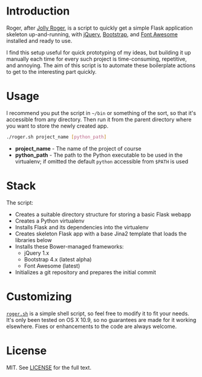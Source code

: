 # Introduction

Roger, after [Jolly Roger](https://en.wikipedia.org/wiki/Jolly\_Roger), is a script to quickly get a simple Flask application skeleton up-and-running, with [jQuery](https://jquery.com/), [Bootstrap](https://getbootstrap.com/), and [Font Awesome](http://fontawesome.io/) installed and ready to use.

I find this setup useful for quick prototyping of my ideas, but building it up manually each time for every such project is time-consuming, repetitive, and annoying. The aim of this script is to automate these boilerplate actions to get to the interesting part quickly.

# Usage

I recommend you put the script in `~/bin` or something of the sort, so that it's accessible from any directory. Then run it from the parent directory where you want to store the newly created app.

```bash
./roger.sh project_name [python_path]
```

- **project_name** - The name of the project of course
- **python_path** - The path to the Python executable to be used in the virtualenv; if omitted the default `python` accessible from `$PATH` is used

# Stack

The script:

- Creates a suitable directory structure for storing a basic Flask webapp
- Creates a Python virtualenv
- Installs Flask and its dependencies into the virtualenv
- Creates skeleton Flask app with a base Jina2 template that loads the libraries below
- Installs these Bower-managed frameworks:
    - jQuery 1.x
    - Bootstrap 4.x (latest alpha)
    - Font Awesome (latest)
- Initializes a git repository and prepares the initial commit

# Customizing

[`roger.sh`](roger.sh) is a simple shell script, so feel free to modify it to fit your needs. It's only been tested on OS X 10.9, so no guarantees are made for it working elsewhere. Fixes or enhancements to the code are always welcome.

# License

MIT. See [LICENSE](LICENSE) for the full text.
